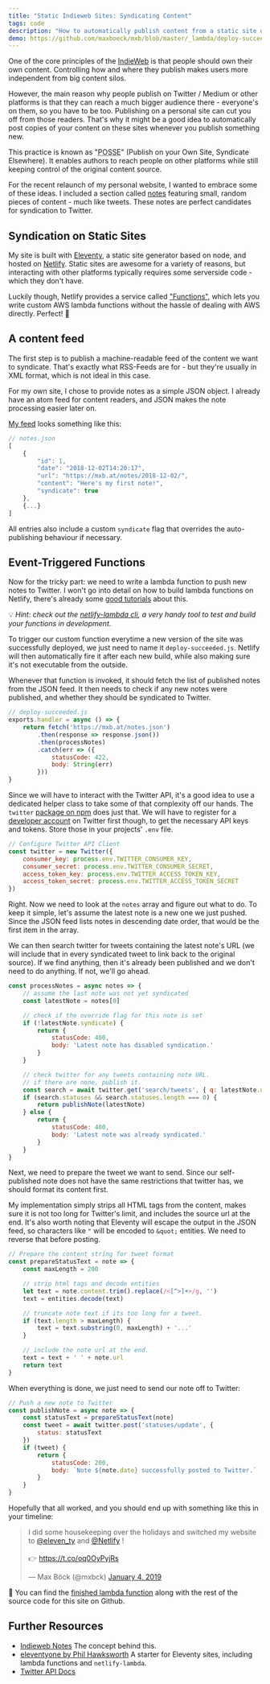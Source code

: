```yaml
---
title: "Static Indieweb Sites: Syndicating Content"
tags: code
description: "How to automatically publish content from a static site on Twitter, using Eleventy and Netlify's lambda functions."
demo: https://github.com/maxboeck/mxb/blob/master/_lambda/deploy-succeeded.js
---
```


<p class="lead">One of the core principles of the <a href="https://indieweb.org/">IndieWeb</a> is that people should own their own content. Controlling how and where they publish makes users more independent from big content silos.</p>

However, the main reason why people publish on Twitter / Medium or other platforms is that they can reach a much bigger audience there - everyone's on them, so you have to be too. Publishing on a personal site can cut you off from those readers. That's why it might be a good idea to automatically post copies of your content on these sites whenever you publish something new.

This practice is known as "<abbr title="Publish on Own Site, Syndicate Elsewhere">POSSE</abbr>" (Publish on your Own Site, Syndicate Elsewhere). It enables authors to reach people on other platforms while still keeping control of the original content source.

For the recent relaunch of my personal website, I wanted to embrace some of these ideas. I included a section called [notes](/notes) featuring small, random pieces of content - much like tweets. These notes are perfect candidates for syndication to Twitter.

## Syndication on Static Sites

My site is built with [Eleventy](https://11ty.io), a static site generator based on node, and hosted on [Netlify](https://netlify.com). Static sites are awesome for a variety of reasons, but interacting with other platforms typically requires some serverside code - which they don't have. 

Luckily though, Netlify provides a service called ["Functions"](https://www.netlify.com/docs/functions/), which lets you write custom AWS lambda functions without the hassle of dealing with AWS directly. Perfect! 🤘

## A content feed

The first step is to publish a machine-readable feed of the content we want to syndicate. That's exactly what RSS-Feeds are for - but they're usually in XML format, which is not ideal in this case.

For my own site, I chose to provide notes as a simple JSON object. I already have an atom feed for content readers, and JSON makes the note processing easier later on.

[My feed](https://mxb.at/notes.json) looks something like this:

```js
// notes.json
[
    {
        "id": 1,
        "date": "2018-12-02T14:20:17",
        "url": "https://mxb.at/notes/2018-12-02/",
        "content": "Here's my first note!",
        "syndicate": true
    },
    {...}
]
```

All entries also include a custom `syndicate` flag that overrides the auto-publishing behaviour if necessary.

## Event-Triggered Functions

Now for the tricky part: we need to write a lambda function to push new notes to Twitter. I won't go into detail on how to build lambda functions on Netlify, there's already some [good tutorials](https://functions-playground.netlify.com/) about this.

💡 _Hint: check out the [netlify-lambda cli](https://www.npmjs.com/package/netlify-lambda), a very handy tool to test and build your functions in development._

To trigger our custom function everytime a new version of the site was successfully deployed, we just need to name it `deploy-succeeded.js`. Netlify will then automatically fire it after each new build, while also making sure it's not executable from the outside.

Whenever that function is invoked, it should fetch the list of published notes from the JSON feed. It then needs to check if any new notes were published, and whether they should be syndicated to Twitter.

```js
// deploy-succeeded.js
exports.handler = async () => {
    return fetch('https://mxb.at/notes.json')
        .then(response => response.json())
        .then(processNotes)
        .catch(err => ({
            statusCode: 422,
            body: String(err)
        }))
}
```

Since we will have to interact with the Twitter API, it's a good idea to use a dedicated helper class to take some of that complexity off our hands. The `twitter` [package on npm](https://www.npmjs.com/package/twitter) does just that. We will have to register for a [developer account](https://apps.twitter.com/) on Twitter first though, to get the necessary API keys and tokens. Store those in your projects' `.env` file.

```js
// Configure Twitter API Client
const twitter = new Twitter({
    consumer_key: process.env.TWITTER_CONSUMER_KEY,
    consumer_secret: process.env.TWITTER_CONSUMER_SECRET,
    access_token_key: process.env.TWITTER_ACCESS_TOKEN_KEY,
    access_token_secret: process.env.TWITTER_ACCESS_TOKEN_SECRET
})
```

Right. Now we need to look at the `notes` array and figure out what to do. To keep it simple, let's assume the latest note is a new one we just pushed. Since the JSON feed lists notes in descending date order, that would be the first item in the array.

We can then search twitter for tweets containing the latest note's URL (we will include that in every syndicated tweet to link back to the original source). If we find anything, then it's already been published and we don't need to do anything. If not, we'll go ahead.

```js
const processNotes = async notes => {
    // assume the last note was not yet syndicated
    const latestNote = notes[0]

    // check if the override flag for this note is set
    if (!latestNote.syndicate) {
        return {
            statusCode: 400,
            body: 'Latest note has disabled syndication.'
        }
    }

    // check twitter for any tweets containing note URL.
    // if there are none, publish it.
    const search = await twitter.get('search/tweets', { q: latestNote.url })
    if (search.statuses && search.statuses.length === 0) {
        return publishNote(latestNote)
    } else {
        return {
            statusCode: 400,
            body: 'Latest note was already syndicated.'
        }
    }
}
```

Next, we need to prepare the tweet we want to send. Since our self-published note does not have the same restrictions that twitter has, we should format its content first. 

My implementation simply strips all HTML tags from the content, makes sure it is not too long for Twitter's limit, and includes the source url at the end. It's also worth noting that Eleventy will escape the output in the JSON feed, so characters like `"` will be encoded to `&quot;` entities. We need to reverse that before posting. 

```js
// Prepare the content string for tweet format
const prepareStatusText = note => {
    const maxLength = 200

    // strip html tags and decode entities
    let text = note.content.trim().replace(/<[^>]+>/g, '')
    text = entities.decode(text)

    // truncate note text if its too long for a tweet.
    if (text.length > maxLength) {
        text = text.substring(0, maxLength) + '...'
    }

    // include the note url at the end.
    text = text + ' ' + note.url
    return text
}
```

When everything is done, we just need to send our note off to Twitter:

```js
// Push a new note to Twitter
const publishNote = async note => {
    const statusText = prepareStatusText(note)
    const tweet = await twitter.post('statuses/update', {
        status: statusText
    })
    if (tweet) {
        return {
            statusCode: 200,
            body: `Note ${note.date} successfully posted to Twitter.`
        }
    }
}
```

Hopefully that all worked, and you should end up with something like this in your timeline:

<blockquote class="twitter-tweet" data-lang="de"><p lang="en" dir="ltr">I did some housekeeping over the holidays and switched my website to <a href="https://twitter.com/eleven_ty?ref_src=twsrc%5Etfw">@eleven_ty</a> and <a href="https://twitter.com/Netlify?ref_src=twsrc%5Etfw">@Netlify</a> !<br><br>👉 <a href="https://t.co/oq0OyPyjRs">https://t.co/oq0OyPyjRs</a></p>&mdash; Max Böck (@mxbck) <a href="https://twitter.com/mxbck/status/1081178633513910272?ref_src=twsrc%5Etfw">January 4, 2019</a></blockquote>

🎉 You can find the [finished lambda function](https://github.com/maxboeck/mxb/blob/master/_lambda/deploy-succeeded.js) along with the rest of the source code for this site on Github.

## Further Resources

* [Indieweb Notes](https://indieweb.org/note) The concept behind this.
* [eleventyone by Phil Hawksworth](https://github.com/philhawksworth/eleventyone) A starter for Eleventy sites, including lambda functions and `netlify-lambda`.
* [Twitter API Docs](https://developer.twitter.com/en/docs/tweets/post-and-engage/api-reference/post-statuses-update.html)